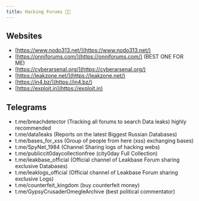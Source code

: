 ```yaml
---
title: Hacking Forums 🐦‍🔥
---
```

## Websites

- [https://www.nodo313.net/](https://www.nodo313.net/)
- [https://onniforums.com/](https://onniforums.com/) (BEST ONE FOR ME)
- [https://cyberarsenal.org/](https://cyberarsenal.org/)
- [https://leakzone.net/](https://leakzone.net/)
- [https://in4.bz/](https://in4.bz/)
- [https://exploit.in](https://exploit.in)

## Telegrams

- t.me/breachdetector (Tracking all forums to search Data leaks) highly recommended
- t.me/data1eaks (Reports on the latest Biggest Russian Databases)
- t.me/bases_for_xss (Group of people from here (xss) exchanging bases)
- t.me/SpyNet_1984 (Channel Sharing logs of hacking webs)
- t.me/publiccit0daycollectionfree (city0day Full Collection)
- t.me/leakbase_official (Official channel of Leakbase Forum sharing exclusive Databases)
- t.me/leaklogs_official (Official channel of Leakbase Forum sharing exclusive Logs)
- t.me/counterfeit_kingdom (buy counterfeit money)
- t.me/GypsyCrusaderOmegleArchive (best political commentator)
